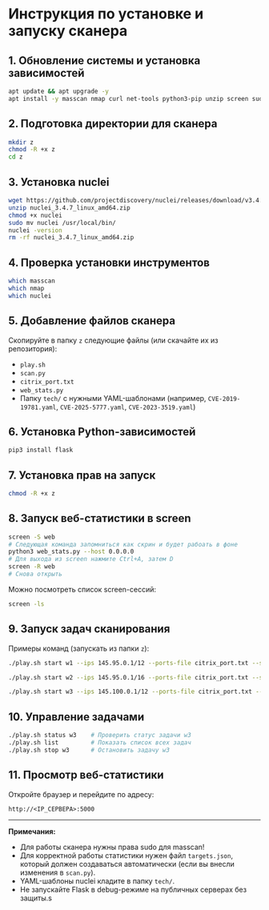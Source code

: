# Инструкция по установке и запуску сканера

## 1. Обновление системы и установка зависимостей

```bash
apt update && apt upgrade -y
apt install -y masscan nmap curl net-tools python3-pip unzip screen sudo pip
```

## 2. Подготовка директории для сканера

```bash
mkdir z
chmod -R +x z
cd z
```

## 3. Установка nuclei

```bash
wget https://github.com/projectdiscovery/nuclei/releases/download/v3.4.7/nuclei_3.4.7_linux_amd64.zip
unzip nuclei_3.4.7_linux_amd64.zip
chmod +x nuclei
sudo mv nuclei /usr/local/bin/
nuclei -version
rm -rf nuclei_3.4.7_linux_amd64.zip
```

## 4. Проверка установки инструментов

```bash
which masscan
which nmap
which nuclei
```

## 5. Добавление файлов сканера

Скопируйте в папку `z` следующие файлы (или скачайте их из репозитория):

- `play.sh`
- `scan.py`
- `citrix_port.txt`
- `web_stats.py`
- Папку `tech/` с нужными YAML-шаблонами (например, `CVE-2019-19781.yaml`, `CVE-2025-5777.yaml`, `CVE-2023-3519.yaml`)

## 6. Установка Python-зависимостей

```bash
pip3 install flask
```

## 7. Установка прав на запуск

```bash
chmod -R +x z
```

## 8. Запуск веб-статистики в screen

```bash
screen -S web
# Следующая команда запомниться как скрин и будет рабоать в фоне 
python3 web_stats.py --host 0.0.0.0
# Для выхода из screen нажмите Ctrl+A, затем D
screen -R web
# Cнова открыть
```

Можно посмотреть список screen-сессий:
```bash
screen -ls
```

## 9. Запуск задач сканирования

Примеры команд (запускать из папки `z`):

```bash
./play.sh start w1 --ips 145.95.0.1/12 --ports-file citrix_port.txt --services citrix --yaml ./tech/CVE-2019-19781.yaml,./tech/CVE-2025-5777.yaml,./tech/CVE-2023-3519.yaml --threads 5 --checkpoint /tmp/test1_checkpoint.json

./play.sh start w2 --ips 145.95.0.1/16 --ports-file citrix_port.txt --services citrix --yaml ./tech/CVE-2019-19781.yaml,./tech/CVE-2025-5777.yaml,./tech/CVE-2023-3519.yaml --threads 5 --checkpoint /tmp/test1_checkpoint.json

./play.sh start w3 --ips 145.100.0.1/12 --ports-file citrix_port.txt --services citrix --yaml ./tech/CVE-2019-19781.yaml,./tech/CVE-2025-5777.yaml,./tech/CVE-2023-3519.yaml --threads 5 --checkpoint /tmp/test1_checkpoint.json
```

## 10. Управление задачами

```bash
./play.sh status w3    # Проверить статус задачи w3
./play.sh list         # Показать список всех задач
./play.sh stop w3      # Остановить задачу w3
```

## 11. Просмотр веб-статистики

Откройте браузер и перейдите по адресу:
```
http://<IP_СЕРВЕРА>:5000
```

---

**Примечания:**
- Для работы сканера нужны права sudo для masscan!
- Для корректной работы статистики нужен файл `targets.json`, который должен создаваться автоматически (если вы внесли изменения в `scan.py`).
- YAML-шаблоны nuclei кладите в папку `tech/`.
- Не запускайте Flask в debug-режиме на публичных серверах без защиты.s